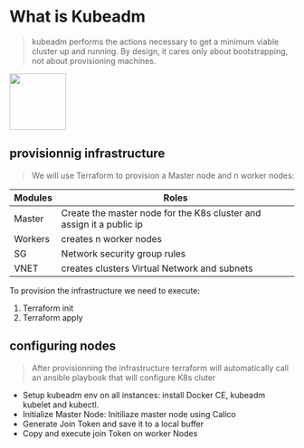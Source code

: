 # What is Kubeadm
> kubeadm performs the actions necessary to get a minimum viable cluster up and running. 
>By design, it cares only about bootstrapping, not about provisioning machines.
<img src="https://d33wubrfki0l68.cloudfront.net/e4a8ddb49f07de8b2c2dbbfc7c9bedcfe0816701/600b1/images/kubeadm-stacked-color.png" width="100" height="100" />

## provisionnig infrastructure
> We will use Terraform to provision a Master node and n worker nodes:

| Modules       | Roles                                                                 | 
| ------------- | -------------     |
| Master        | Create the master node for the K8s cluster and assign it a public ip  |
| Workers       | creates n worker nodes                                                |
| SG            | Network security group rules                                          | 
| VNET          | creates clusters Virtual Network and subnets                          |

To provision the infrastructure we need to execute: 
1. Terraform init
2. Terraform apply

## configuring nodes
> After provisionning the infrastructure terraform will automatically call an ansible playbook that will configure K8s cluter
- Setup kubeadm env on all instances: install Docker CE, kubeadm kubelet and kubectl. 
- Initialize Master Node: Initiliaze master node using Calico
- Generate Join Token and save it to a local buffer
- Copy and execute join Token on worker Nodes
